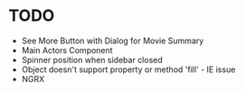 # TODO

- See More Button with Dialog for Movie Summary
- Main Actors Component
- Spinner position when sidebar closed
- Object doesn't support property or method 'fill' - IE issue
- NGRX
